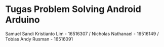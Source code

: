 # Tugas Problem Solving Android Arduino
Samuel Sandi Kristianto Lim - 16516307 / Nicholas Nathanael - 16516149 / Tobias Andy Rusman - 16516091
